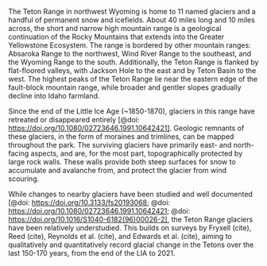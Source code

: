 The Teton Range in northwest Wyoming is home to 11 named glaciers and a handful of permanent snow and icefields. About 40 miles long and 10 miles across, the short and narrow high mountain range is a geological continuation of the Rocky Mountains that extends into the Greater Yellowstone Ecosystem. The range is bordered by other mountain ranges: Absaroka Range to the northwest, Wind River Range to the southeast, and the Wyoming Range to the south. Additionally, the Teton Range is flanked by flat-floored valleys, with Jackson Hole to the east and by Teton Basin to the west. The highest peaks of the Teton Range lie near the eastern edge of the fault-block mountain range, while broader and gentler slopes gradually decline into Idaho farmland.

Since the end of the Little Ice Age (~1850-1870), glaciers in this range have retreated or disappeared entirely [@doi: https://doi.org/10.1080/02723646.1991.10642421]. Geologic remnants of these glaciers, in the form of moraines and trimlines, can be mapped throughout the park. The surviving glaciers have primarily east- and north-facing aspects, and are, for the most part, topographically protected by large rock walls. These walls provide both steep surfaces for snow to accumulate and avalanche from, and protect the glacier from wind scouring. 

While changes to nearby glaciers have been studied and well documented [@doi: https://doi.org/10.3133/fs20193068; @doi: https://doi.org/10.1080/02723646.1991.10642421; @doi: https://doi.org/10.1016/S1040-6182(96)00026-2], the Teton Range glaciers have been relatively understudied. This builds on surveys by Fryxell (cite), Reed (cite), Reynolds et al. (cite), and Edwards et al. (cite), aiming to qualitatively and quantitatively record glacial change in the Tetons over the last 150-170 years, from the end of the LIA to 2021.
